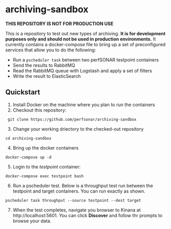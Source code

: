 # archiving-sandbox

**THIS REPOSITORY IS NOT FOR PRODUCTION USE**

This is a repository to test out new types of archiving. **It is for development purposes only and should not be used in production environments.**  It currently contains a docker-compose file to bring up a set of preconfigured services that allow you to do the following:

 - Run a `pscheduler task` between two perfSONAR testpoint containers
 - Send the results to RabbitMQ
 - Read the RabbitMQ queue with Logstash and apply a set of filters
 - Write the result to ElasticSearch
 
## Quickstart

1. Install Docker on the machine where you plan to run the containers
2. Checkout this repository:
```
 git clone https://github.com/perfsonar/archiving-sandbox
```
3. Change your working driectory to the checked-out repository
```
cd archiving-sandbox
```
4. Bring up the docker containers
```
docker-compose up -d
```
5. Login to the *testpoint* container:
```
docker-compose exec testpoint bash
```
6. Run a pscheduler test. Below is a throughput test run between the testpoint and target containers. You can run exactly as shown. 
```
pscheduler task throughput --source testpoint --dest target
```
7. When the test completes, navigate you browser to Kinana at http://localhost:5601. You can click **Discover** and follow thr prompts to browse your data.
